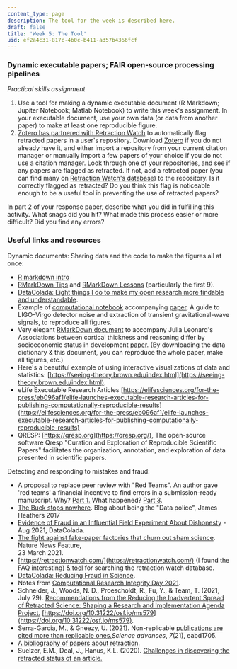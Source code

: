 ```yaml
---
content_type: page
description: The tool for the week is described here.
draft: false
title: 'Week 5: The Tool'
uid: ef2a4c31-817c-4b0c-b411-a357b4366fcf
---
```

### Dynamic executable papers; FAIR open-source processing pipelines

*Practical skills assignment*

1. Use a tool for making a dynamic executable document (R Markdown; Jupiter Notebook; Matlab Notebook) to write this week's assignment. In your executable document, use your own data (or data from another paper) to make at least one reproducible figure. 
2. [Zotero has partnered with Retraction Watch](https://www.zotero.org/blog/retracted-item-notifications/) to automatically flag retracted papers in a user's repository. Download [Zotero](https://www.zotero.org/) if you do not already have it, and either import a repository from your current citation manager or manually import a few papers of your choice if you do not use a citation manager. Look through one of your repositories, and see if any papers are flagged as retracted. If not, add a retracted paper (you can find many on [Retraction Watch's database](http://retractiondatabase.org/RetractionSearch.aspx)) to the repository. Is it correctly flagged as retracted? Do you think this flag is noticeable enough to be a useful tool in preventing the use of retracted papers?

In part 2 of your response paper, describe what you did in fulfilling this activity. What snags did you hit? What made this process easier or more difficult? Did you find any errors?

### Useful links and resources

Dynamic documents: Sharing data and the code to make the figures all at once:

- [R markdown intro](https://bookdown.org/ejvanholm/WorkingWithData/r-markdown-guide.html)
- [RMarkDown Tips](https://indrajeetpatil.github.io/RmarkdownTips/) and [RMarkDown Lessons](https://rmarkdown.rstudio.com/lesson-1.html) (particularly the first 9).
- [DataColada: Eight things I do to make my open research more findable and understandable](https://datacolada.org/69).
- Example of [computational notebook](https://colab.research.google.com/github/losc-tutorial/Data_Guide/blob/master/Guide_Notebook.ipynb#scrollTo=xPpkYz4n8Aov) accompanying [paper](https://iopscience.iop.org/article/10.1088/1361-6382/ab685e), A guide to LIGO–Virgo detector noise and extraction of transient gravitational-wave signals, to reproduce all figures. 
- Very elegant [RMarkDown document](https://osf.io/2fzx5/) to accompany Julia Leonard's Associations between cortical thickness and reasoning differ by socioeconomic status in development [paper](https://doi.org/10.1016/j.dcn.2019.100641). (By downloading the data dictionary & this document, you can reproduce the whole paper, make all figures, etc.)
- Here's a beautiful example of using interactive visualizations of data and statistics: [https://seeing-theory.brown.edu/index.html](https://seeing-theory.brown.edu/index.html).
- eLife Executable Research Articles [https://elifesciences.org/for-the-press/eb096af1/elife-launches-executable-research-articles-for-publishing-computationally-reproducible-results](https://elifesciences.org/for-the-press/eb096af1/elife-launches-executable-research-articles-for-publishing-computationally-reproducible-results)
- QRESP: [https://qresp.org](https://qresp.org/), The open-source software Qresp "Curation and Exploration of Reproducible Scientific Papers" facilitates the organization, annotation, and exploration of data presented in scientific papers.

Detecting and responding to mistakes and fraud:

- A proposal to replace peer review with "Red Teams". An author gave 'red teams' a financial incentive to find errors in a submission-ready manuscript. Why? [Part 1.](http://www.the100.ci/2020/06/29/red-team-part-1/) What happened? [Part 3](http:// http://www.the100.ci/2020/07/01/red-team-part-3/).
- [The Buck stops nowhere](https://jamesheathers.medium.com/the-buck-stops-nowhere-8284a57c88c9). Blog about being the "Data police", James Heathers 2017
- [Evidence of Fraud in an Influential Field Experiment About Dishonesty](https://datacolada.org/98) - Aug 2021, DataColada.
- [The fight against fake-paper factories that churn out sham science](https://www.nature.com/articles/d41586-021-00733-5). Nature News Feature,    
    23 March 2021.
- [https://retractionwatch.com/](https://retractionwatch.com/) (I found the FAQ interesting) & [tool](http://retractiondatabase.org/RetractionSearch.aspx) for searching the retraction watch database.
- [DataColada: Reducing Fraud in Science](https://datacolada.org/40).
- Notes from [Computational Research Integrity Day 2021](https://copy-shake-paste.blogspot.com/2021/03/computational-research-integrity-2021.html).
- Schneider, J., Woods, N. D., Proescholdt, R., Fu, Y., & Team, T. (2021, July 29). [Recommendations from the Reducing the Inadvertent Spread of Retracted Science: Shaping a Research and Implementation Agenda Project.](https://osf.io/preprints/metaarxiv/ms579/) [https://doi.org/10.31222/osf.io/ms579](https://doi.org/10.31222/osf.io/ms579).
- Serra-Garcia, M., & Gneezy, U. (2021). Non-replicable [publications are cited more than replicable ones.](https://pubmed.ncbi.nlm.nih.gov/34020944/)*Science advances*, *7*(21), eabd1705.
- [A bibliography of papers about retraction.](https://infoqualitylab.org/projects/risrs2020/bibliography/) 
- Suelzer, E.M., Deal, J., Hanus, K.L. (2020). [Challenges in discovering the retracted status of an article.](https://www.ideals.illinois.edu/bitstream/handle/2142/108367/Thought%20piece-Challenges%20in%20discovering%20the%20retracted%20status%20of%20an%20article.pdf?sequence=2&isAllowed=y)